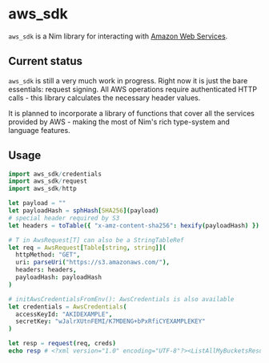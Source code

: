 # aws_sdk

`aws_sdk` is a Nim library for interacting with [Amazon Web Services][aws].

[aws]: https://aws.amazon.com/

## Current status

`aws_sdk` is still a very much work in progress. Right now it is just the
bare essentials: request signing. All AWS operations require authenticated
HTTP calls - this library calculates the necessary header values. 

It is planned to incorporate a library of functions that cover all the services
provided by AWS - making the most of Nim's rich type-system and language
features. 

## Usage

```nim
import aws_sdk/credentials
import aws_sdk/request
import aws_sdk/http

let payload = ""
let payloadHash = sphHash[SHA256](payload) 
# special header required by S3
let headers = toTable({ "x-amz-content-sha256": hexify(payloadHash) })

# T in AwsRequest[T] can also be a StringTableRef 
let req = AwsRequest[Table[string, string]](
  httpMethod: "GET", 
  uri: parseUri("https://s3.amazonaws.com/"), 
  headers: headers, 
  payloadHash: payloadHash
)

# initAwsCredentialsFromEnv(): AwsCredentials is also available
let credentials = AwsCredentials(
  accessKeyId: "AKIDEXAMPLE", 
  secretKey: "wJalrXUtnFEMI/K7MDENG+bPxRfiCYEXAMPLEKEY"
)

let resp = request(req, creds)
echo resp # <?xml version="1.0" encoding="UTF-8"?><ListAllMyBucketsResult xmlns="http://s3...
```

